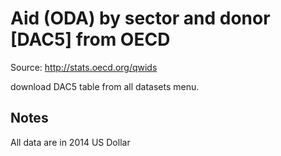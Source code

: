 # Aid (ODA) by sector and donor [DAC5] from OECD

Source: http://stats.oecd.org/qwids

download DAC5 table from all datasets menu.

## Notes

All data are in 2014 US Dollar
